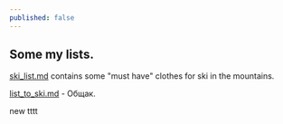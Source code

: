 ```yaml
---
published: false
---
```


## Some my lists.

[ski_list.md](https://bitbucket.org/stoyanovd/places/src/master/ski_list.md) contains some "must have" clothes for ski in the mountains.


[list_to_ski.md](https://bitbucket.org/stoyanovd/places/src/master/list_to_ski.md) - Общак.


new tttt
